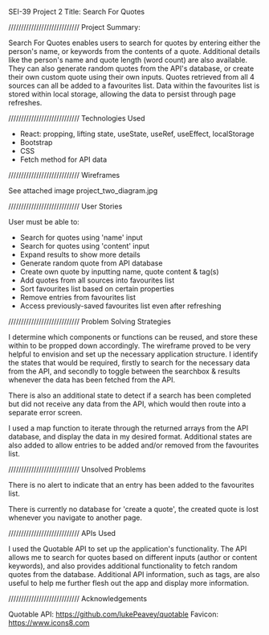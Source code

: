 SEI-39 Project 2
Title: Search For Quotes

////////////////////////////
Project Summary:

Search For Quotes enables users to search for quotes by entering either the person's name, or keywords from the contents of a quote. Additional details like the person's name and quote length (word count) are also available. They can also generate random quotes from the API's database, or create their own custom quote using their own inputs. Quotes retrieved from all 4 sources can all be added to a favourites list. Data within the favourites list is stored within local storage, allowing the data to persist through page refreshes.

////////////////////////////
Technologies Used

- React: propping, lifting state, useState, useRef, useEffect, localStorage
- Bootstrap
- CSS
- Fetch method for API data

////////////////////////////
Wireframes

See attached image project_two_diagram.jpg

////////////////////////////
User Stories

User must be able to:

- Search for quotes using 'name' input
- Search for quotes using 'content' input
- Expand results to show more details
- Generate random quote from API database
- Create own quote by inputting name, quote content & tag(s)
- Add quotes from all sources into favourites list
- Sort favourites list based on certain properties
- Remove entries from favourites list
- Access previously-saved favourites list even after refreshing

////////////////////////////
Problem Solving Strategies

I determine which components or functions can be reused, and store these within <App /> to be propped down accordingly. The wireframe proved to be very helpful to envision and set up the necessary application structure. I identify the states that would be required, firstly to search for the necessary data from the API, and secondly to toggle between the searchbox & results whenever the data has been fetched from the API.

There is also an additional state to detect if a search has been completed but did not receive any data from the API, which would then route into a separate error screen.

I used a map function to iterate through the returned arrays from the API database, and display the data in my desired format. Additional states are also added to allow entries to be added and/or removed from the favourites list.

////////////////////////////
Unsolved Problems

There is no alert to indicate that an entry has been added to the favourites list.

There is currently no database for 'create a quote', the created quote is lost whenever you navigate to another page.

////////////////////////////
APIs Used

I used the Quotable API to set up the application's functionality. The API allows me to search for quotes based on different inputs (author or content keywords), and also provides additional functionality to fetch random quotes from the database. Additional API information, such as tags, are also useful to help me further flesh out the app and display more information.

////////////////////////////
Acknowledgements

Quotable API: https://github.com/lukePeavey/quotable
Favicon: https://www.icons8.com
